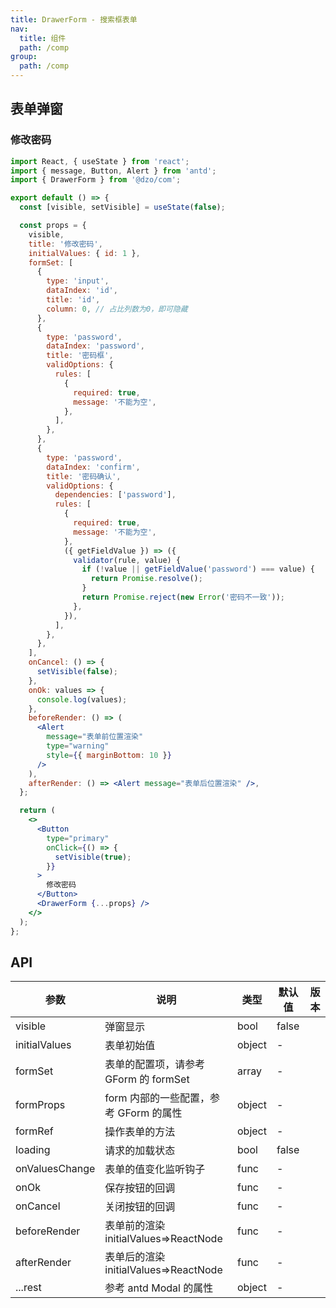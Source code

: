```yaml
---
title: DrawerForm - 搜索框表单
nav:
  title: 组件
  path: /comp
group:
  path: /comp
---
```


## 表单弹窗

### 修改密码

```jsx
import React, { useState } from 'react';
import { message, Button, Alert } from 'antd';
import { DrawerForm } from '@dzo/com';

export default () => {
  const [visible, setVisible] = useState(false);

  const props = {
    visible,
    title: '修改密码',
    initialValues: { id: 1 },
    formSet: [
      {
        type: 'input',
        dataIndex: 'id',
        title: 'id',
        column: 0, // 占比列数为0，即可隐藏
      },
      {
        type: 'password',
        dataIndex: 'password',
        title: '密码框',
        validOptions: {
          rules: [
            {
              required: true,
              message: '不能为空',
            },
          ],
        },
      },
      {
        type: 'password',
        dataIndex: 'confirm',
        title: '密码确认',
        validOptions: {
          dependencies: ['password'],
          rules: [
            {
              required: true,
              message: '不能为空',
            },
            ({ getFieldValue }) => ({
              validator(rule, value) {
                if (!value || getFieldValue('password') === value) {
                  return Promise.resolve();
                }
                return Promise.reject(new Error('密码不一致'));
              },
            }),
          ],
        },
      },
    ],
    onCancel: () => {
      setVisible(false);
    },
    onOk: values => {
      console.log(values);
    },
    beforeRender: () => (
      <Alert
        message="表单前位置渲染"
        type="warning"
        style={{ marginBottom: 10 }}
      />
    ),
    afterRender: () => <Alert message="表单后位置渲染" />,
  };

  return (
    <>
      <Button
        type="primary"
        onClick={() => {
          setVisible(true);
        }}
      >
        修改密码
      </Button>
      <DrawerForm {...props} />
    </>
  );
};
```

## API

| 参数           | 说明                                   | 类型   | 默认值 | 版本 |
| -------------- | -------------------------------------- | ------ | ------ | ---- |
| visible        | 弹窗显示                               | bool   | false  |      |
| initialValues  | 表单初始值                             | object | -      |      |
| formSet        | 表单的配置项，请参考 GForm 的 formSet  | array  | -      |      |
| formProps      | form 内部的一些配置，参考 GForm 的属性 | object | -      |      |
| formRef        | 操作表单的方法                         | object | -      |      |
| loading        | 请求的加载状态                         | bool   | false  |      |
| onValuesChange | 表单的值变化监听钩子                   | func   | -      |      |
| onOk           | 保存按钮的回调                         | func   | -      |      |
| onCancel       | 关闭按钮的回调                         | func   | -      |      |
| beforeRender   | 表单前的渲染 initialValues=>ReactNode  | func   | -      |      |
| afterRender    | 表单后的渲染 initialValues=>ReactNode  | func   | -      |      |
| ...rest        | 参考 antd Modal 的属性                 | object | -      |      |
